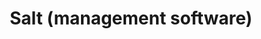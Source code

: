 ---
lang: en
layout: doc
permalink: /doc/salt/
redirect_to: https://qubes-doc-rst.readthedocs.io/en/latest/user/advanced-topics/salt.html
ref: 185
title: Salt (management software)
---